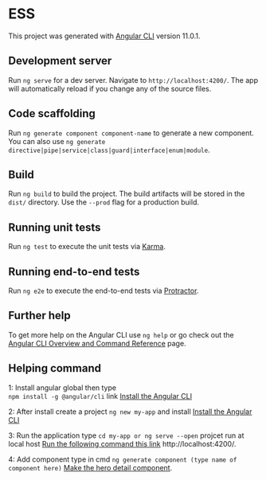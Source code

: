 # ESS

This project was generated with [Angular CLI](https://github.com/angular/angular-cli) version 11.0.1.

## Development server

Run `ng serve` for a dev server. Navigate to `http://localhost:4200/`. The app will automatically reload if you change any of the source files.

## Code scaffolding

Run `ng generate component component-name` to generate a new component. You can also use `ng generate directive|pipe|service|class|guard|interface|enum|module`.

## Build

Run `ng build` to build the project. The build artifacts will be stored in the `dist/` directory. Use the `--prod` flag for a production build.

## Running unit tests

Run `ng test` to execute the unit tests via [Karma](https://karma-runner.github.io).

## Running end-to-end tests

Run `ng e2e` to execute the end-to-end tests via [Protractor](http://www.protractortest.org/).

## Further help

To get more help on the Angular CLI use `ng help` or go check out the [Angular CLI Overview and Command Reference](https://angular.io/cli) page.

## Helping command

1: Install angular global then type </br>
`npm install -g @angular/cli`
link [Install the Angular CLI](https://angular.io/guide/setup-local#install-the-angular-cli)

2: After install create a project
`ng new my-app`
and install [Install the Angular CLI](https://angular.io/guide/setup-local#install-the-angular-cli)

3: Run the application type
`cd my-app or ng serve --open`
projcet run at local host [Run the following command this link](https://angular.io/guide/setup-local#run-the-application) http://localhost:4200/.

4: Add component type in cmd
`ng generate component (type name of component here)`
[Make the hero detail component](https://angular.io/tutorial/toh-pt3#make-the-herodetailcomponent).
